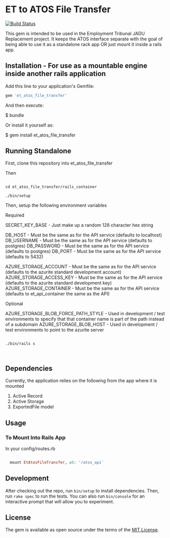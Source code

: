 # ET to ATOS File Transfer

[![Build Status](https://dev.azure.com/HMCTS-PET/pet-azure-infrastructure/_apis/build/status/et-atos-api-file-transfer?branchName=develop)](https://dev.azure.com/HMCTS-PET/pet-azure-infrastructure/_build/latest?definitionId=15&branchName=develop)

This gem is intended to be used in the Employment Tribunal JADU Replacement project. It keeps the ATOS interface separate with the
goal of being able to use it as a standalone rack app OR just mount it inside a rails app.

## Installation - For use as a mountable engine inside another rails application

Add this line to your application's Gemfile:

```ruby
gem 'et_atos_file_transfer'
```

And then execute:

$ bundle

Or install it yourself as:

$ gem install et_atos_file_transfer

## Running Standalone

First, clone this repository into et_atos_file_transfer

Then

```

cd et_atos_file_transfer/rails_container

./bin/setup

```

Then, setup the following environment variables

Required

SECRET_KEY_BASE - Just make up a random 128 character hex string

DB_HOST - Must be the same as for the API service (defaults to localhost)
DB_USERNAME - Must be the same as for the API service (defaults to postgres)
DB_PASSWORD - Must be the same as for the API service (defaults to postgres)
DB_PORT - Must be the same as for the API service (defaults to 5432)

AZURE_STORAGE_ACCOUNT - Must be the same as for the API service (defaults to the azurite standard development account)
AZURE_STORAGE_ACCESS_KEY - Must be the same as for the API service (defaults to the azurite standard development key)
AZURE_STORAGE_CONTAINER - Must be the same as for the API service (defaults to et_api_container the same as the API)

Optional


AZURE_STORAGE_BLOB_FORCE_PATH_STYLE - Used in development / test environments to specify that that container name is part of the path instead of a subdomain
AZURE_STORAGE_BLOB_HOST - Used in development / test environments to point to the azurite server

```

./bin/rails s



```
## Dependencies

Currently, the application relies on the following from the app where it is mounted

1. Active Record
2. Active Storage
3. ExportedFile model

## Usage

### To Mount Into Rails App

In your config/routes.rb

```ruby

  mount EtAtosFileTransfer, at: '/atos_api'


```

## Development

After checking out the repo, run `bin/setup` to install dependencies. Then, run `rake spec` to run the tests. You can also run `bin/console` for an interactive prompt that will allow you to experiment.

## License
The gem is available as open source under the terms of the [MIT License](https://opensource.org/licenses/MIT).
